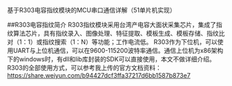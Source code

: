 基于R303电容指纹模块的MCU串口通信详解（51单片机实现）

##R303电容指纹简介
R303指纹模块采用台湾产电容大面状采集芯片，集成了指纹算法芯片，具有指纹录入、图像处理、特征提取、模板生成、模板存储、指纹比对（1：1）或指纹搜索（1：N）等功能；工作电流低。
R303作为下位机，可以使用UART与上位机通信，可以在9600-115200波特率通信。通信上位机为x86架构下的windows时，有dll和lib库封装的SDK可以直接使用，本文不做详细介绍。
R303的全部使用方式，可以参考我上传的官方文档资料：
https://share.weiyun.com/b94427dcf3ffa37217d6bb1587b873e7
